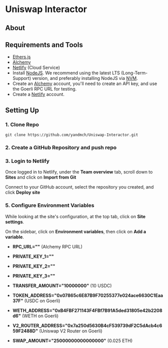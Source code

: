 # Uniswap Interactor
 
 ## About
 
 
## Requirements and Tools


- [Ethers.js](https://docs.ethers.io/v5/)
- [Alchemy](https://www.alchemy.com/) 
- [Netlify](https://www.netlify.com/) (Cloud Service)
- Install [NodeJS](https://nodejs.org/en/). We recommend using the latest LTS (Long-Term-Support) version, and preferably installing NodeJS via [NVM](https://github.com/nvm-sh/nvm#intro).
- Create an [Alchemy](https://www.alchemy.com/) account, you'll need to create an API key, and use the Goerli RPC URL for testing.
- Create a [Netlify](https://www.netlify.com/) account.

## Setting Up
### 1. Clone Repo

```
git clone https://github.com/yandmch/Uniswap-Interactor.git
```

### 2. Create a GitHub Repository and push repo


### 3. Login to Netlify
Once logged in to Netlify, under the **Team overview** tab, scroll down to **Sites** and click on **Import from Git**

Connect to your GitHub account, select the repository you created, and click **Deploy site**

### 5. Configure Environment Variables
While looking at the site's configuration, at the top tab, click on **Site settings**.

On the sidebar, click on **Environment variables**, then click on **Add a variable**.

- **RPC_URL=""** (Alchemy RPC URL)

- **PRIVATE_KEY_1=""**
- **PRIVATE_KEY_2=""**
- **PRIVATE_KEY_3=""**
- **TRANSFER_AMOUNT="10000000"** (10 USDC)

- **TOKEN_ADDRESS="0x07865c6E87B9F70255377e024ace6630C1Eaa37F"** (USDC on Goerli)
- **WETH_ADDRESS="0xB4FBF271143F4FBf7B91A5ded31805e42b2208d6"** (WETH on Goerli)

- **V2_ROUTER_ADDRESS="0x7a250d5630B4cF539739dF2C5dAcb4c659F2488D"** (Uniswap V2 Router on Goerli)
- **SWAP_AMOUNT="25000000000000000"** (0.025 ETH)
